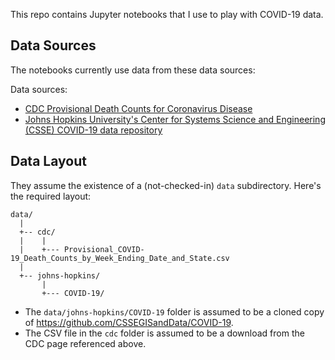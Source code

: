 This repo contains Jupyter notebooks that I use to play with COVID-19
data.

## Data Sources

The notebooks currently use data from these data sources:

Data sources:

- [CDC Provisional Death Counts for Coronavirus Disease](https://www.cdc.gov/nchs/nvss/vsrr/covid19/index.htm)
- [Johns Hopkins University's Center for Systems Science and Engineering (CSSE) COVID-19 data repository](https://github.com/CSSEGISandData/COVID-19)

## Data Layout

They assume the existence of a (not-checked-in) `data` subdirectory.
Here's the required layout:

```
data/
  |
  +-- cdc/
  |    |
  |    +--- Provisional_COVID-19_Death_Counts_by_Week_Ending_Date_and_State.csv
  |
  +-- johns-hopkins/
       |
       +--- COVID-19/
```

- The `data/johns-hopkins/COVID-19` folder is assumed to be a cloned copy
  of <https://github.com/CSSEGISandData/COVID-19>.
- The CSV file in the `cdc` folder is assumed to be a download from the
  CDC page referenced above.
